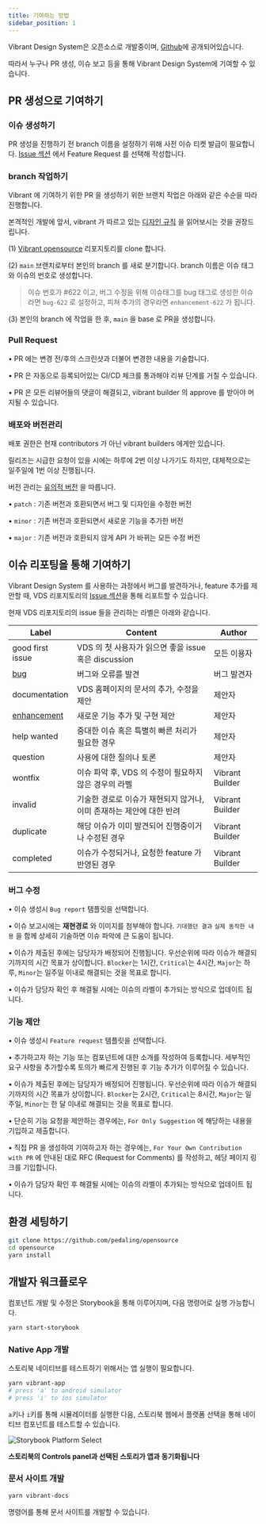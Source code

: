 ```yaml
---
title: 기여하는 방법
sidebar_position: 1
---
```



Vibrant Design System은 오픈소스로 개발중이며, [Github](https://github.com/pedaling/opensource)에 공개되어있습니다.

따라서 누구나 PR 생성, 이슈 보고 등을 통해 Vibrant Design System에 기여할 수 있습니다.


## PR 생성으로 기여하기

### 이슈 생성하기

PR 생성을 진행하기 전 branch 이름을 설정하기 위해 사전 이슈 티켓 발급이 필요합니다.
 [Issue 섹션](https://github.com/pedaling/opensource/issues) 에서 Feature Request 를 선택해 작성합니다.
 

### branch 작업하기

Vibrant 에 기여하기 위한 PR 을 생성하기 위한 브랜치 작업은 아래와 같은 수순을 따라 진행합니다.

본격적인 개발에 앞서, vibrant 가 따르고 있는 [디자인 규칙](./develope-principle.md) 을 읽어보시는 것을 권장드립니다.


(1) [Vibrant opensource](https://github.com/pedaling/opensource) 리포지토리를 clone 합니다.

(2) `main` 브랜치로부터 본인의 branch 를 새로 분기합니다. branch 이름은 이슈 태그와 이슈의 번호로 생성합니다.
>  이슈 번호가 #622 이고, 버그 수정을 위해 이슈태그를 bug 태그로 생성한 이슈라면 `bug-622` 로 설정하고, 피쳐 추가의 경우라면 `enhancement-622` 가 됩니다.

(3) 본인의 branch 에 작업을 한 후, `main` 을 base 로 PR을 생성합니다.



### Pull Request 

• PR 에는 변경 전/후의 스크린샷과 더불어 변경한 내용을 기술합니다.

• PR 은 자동으로 등록되어있는 CI/CD 체크를 통과해야 리뷰 단계를 거칠 수 있습니다.

• PR 은 모든 리뷰어들의 댓글이 해결되고, vibrant builder 의 approve 를 받아야 머지될 수 있습니다. 



### 배포와 버전관리

배포 권한은 현재 contributors 가 아닌 vibrant builders 에게만 있습니다.

릴리즈는 시급한 요청이 있을 시에는 하루에 2번 이상 나가기도 하지만, 대체적으로는 일주일에 1번 이상 진행됩니다.

버전 관리는 [유의적 버전](https://semver.org/lang/ko/) 을 따릅니다.


• `patch` : 기존 버전과 호환되면서 버그 및 디자인을 수정한 버전

• `minor` : 기존 버전과 호환되면서 새로운 기능을 추가한 버전

• `major` : 기존 버전과 호환되지 않게 API 가 바뀌는 모든 수정 버전




## 이슈 리포팅을 통해 기여하기


 Vibrant Design System 를 사용하는 과정에서 버그를 발견하거나, feature 추가를 제안할 때, VDS 리포지토리의 [Issue 섹션](https://github.com/pedaling/opensource/issues)을 통해 리포트할 수 있습니다.


현재 VDS 리포지토리의 issue 들을 관리하는 라벨은 아래와 같습니다.


| Label | Content | Author |
| ----- | ------- | ------ | 
| good first issue | VDS 의 첫 사용자가 읽으면 좋을 issue 혹은 discussion | 모든 이용자 |
| [bug](#버그-수정) | 버그와 오류를 발견 | 버그 발견자 |
| documentation | VDS 홈페이지의 문서의 추가, 수정을 제안 | 제안자 | 
| [enhancement](#기능-제안) | 새로운 기능 추가 및 구현 제안 | 제안자 |
| help wanted | 중대한 이슈 혹은 특별히 빠른 처리가 필요한 경우 | 제안자 |
| question | 사용에 대한 질의나 토론 | 제안자 | 
| wontfix | 이슈 파악 후, VDS 의 수정이 필요하지 않은 경우의 라벨 | Vibrant Builder | 
| invalid | 기술한 경로로 이슈가 재현되지 않거나, 이미 존재하는 제안에 대한 반려 | Vibrant Builder |
| duplicate | 해당 이슈가 이미 발견되어 진행중이거나 수정된 경우 | Vibrant Builder | 
| completed | 이슈가 수정되거나, 요청한 feature 가 반영된 경우  | Vibrant Builder |


### 버그 수정

• 이슈 생성시 `Bug report` 템플릿을 선택합니다. 

• 이슈 보고시에는 **재현경로** 와 이미지를 첨부해야 합니다. `기대했던 결과` `실제 동작한 내용` 을 함께 상세히 기술하면 이슈 파악에 큰 도움이 됩니다.

• 이슈가 제출된 후에는 담당자가 배정되어 진행됩니다. 우선순위에 따라 이슈가 해결되기까지의 시간 목표가 상이합니다. `Blocker`는 1시간, `Critical`는 4시간, `Major`는 하루, `Minor`는 일주일 이내로 해결되는 것을 목표로 합니다.

• 이슈가 담당자 확인 후 해결될 시에는 이슈의 라벨이 추가되는 방식으로 업데이트 됩니다.



### 기능 제안

• 이슈 생성시 `Feature request` 템플릿을 선택합니다. 

• 추가하고자 하는 기능 또는 컴포넌트에 대한 소개를 작성하여 등록합니다. 세부적인 요구 사항을 추가할수록 토의가 빠르게 진행된 후 기능 추가가 이루어질 수 있습니다.
 
• 이슈가 제출된 후에는 담당자가 배정되어 진행됩니다. 우선순위에 따라 이슈가 해결되기까지의 시간 목표가 상이합니다. `Blocker`는 2시간, `Critical`는 8시간, `Major`는 일주일, `Minor`는 한 달 이내로 해결되는 것을 목표로 합니다.

• 단순히 기능 요청을 제안하는 경우에는, `For Only Suggestion` 에 해당하는 내용을 기입하고 제출합니다.

• 직접 PR 을 생성하여 기여하고자 하는 경우에는, `For Your Own Contribution with PR` 에 안내된 대로 RFC (Request for Comments) 를 작성하고, 헤당 페이지 링크를 기입합니다.

• 이슈가 담당자 확인 후 해결될 시에는 이슈의 라벨이 추가되는 방식으로 업데이트 됩니다.


## 환경 세팅하기

```bash
git clone https://github.com/pedaling/opensource
cd opensource
yarn install
```

## 개발자 워크플로우

컴포넌트 개발 및 수정은 Storybook을 통해 이루어지며, 다음 명령어로 실행 가능합니다.

```bash
yarn start-storybook
```

### Native App 개발

스토리북 네이티브를 테스트하기 위해서는 앱 실행이 필요합니다.

```bash
yarn vibrant-app
# press 'a' to android simulator
# press 'i' to ios simulator
```

`a`키나 `i`키를 통해 시뮬레이터를 실행한 다음, 스토리북 웹에서 플랫폼 선택을 통해 네이티브 컴포넌트를 테스트할 수 있습니다.

![Storybook Platform Select](/img/docs/contribution-stoorybook-platform.png)

**스토리북의 Controls panel과 선택된 스토리가 앱과 동기화됩니다**

### 문서 사이트 개발

```bash
yarn vibrant-docs
```

명령어를 통해 문서 사이트를 개발할 수 있습니다.